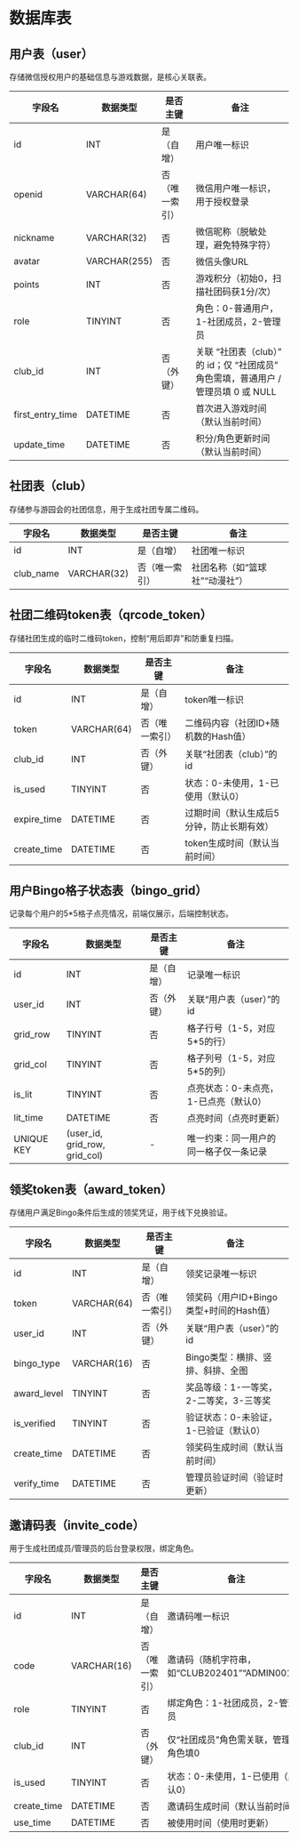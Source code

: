 # 数据库表


## 用户表（user）

存储微信授权用户的基础信息与游戏数据，是核心关联表。

| 字段名 | 数据类型 | 是否主键 | 备注 |
|--------|----------|----------|------|
| id | INT | 是（自增） | 用户唯一标识 |
| openid | VARCHAR(64) | 否（唯一索引） | 微信用户唯一标识，用于授权登录 |
| nickname | VARCHAR(32) | 否 | 微信昵称（脱敏处理，避免特殊字符） |
| avatar | VARCHAR(255) | 否 | 微信头像URL |
| points | INT | 否 | 游戏积分（初始0，扫描社团码获1分/次） |
| role | TINYINT | 否 | 角色：0-普通用户，1-社团成员，2-管理员 |
| club_id | INT | 否（外键）| 关联 “社团表（club）” 的 id；仅 “社团成员” 角色需填，普通用户 / 管理员填 0 或 NULL |
| first_entry_time | DATETIME | 否 | 首次进入游戏时间（默认当前时间） |
| update_time | DATETIME | 否 | 积分/角色更新时间（默认当前时间） |


## 社团表（club）

存储参与游园会的社团信息，用于生成社团专属二维码。

| 字段名 | 数据类型 | 是否主键 | 备注 |
|--------|----------|----------|------|
| id | INT | 是（自增） | 社团唯一标识 |
| club_name | VARCHAR(32) | 否（唯一索引） | 社团名称（如“篮球社”“动漫社”） |


## 社团二维码token表（qrcode_token）

存储社团生成的临时二维码token，控制“用后即弃”和防重复扫描。

| 字段名 | 数据类型 | 是否主键 | 备注 |
|--------|----------|----------|------|
| id | INT | 是（自增） | token唯一标识 |
| token | VARCHAR(64) | 否（唯一索引） | 二维码内容（社团ID+随机数的Hash值） |
| club_id | INT | 否（外键） | 关联“社团表（club）”的id |
| is_used | TINYINT | 否 | 状态：0-未使用，1-已使用（默认0） |
| expire_time | DATETIME | 否 | 过期时间（默认生成后5分钟，防止长期有效） |
| create_time | DATETIME | 否 | token生成时间（默认当前时间） |


## 用户Bingo格子状态表（bingo_grid）

记录每个用户的5*5格子点亮情况，前端仅展示，后端控制状态。

| 字段名 | 数据类型 | 是否主键 | 备注 |
|--------|----------|----------|------|
| id | INT | 是（自增） | 记录唯一标识 |
| user_id | INT | 否（外键） | 关联“用户表（user）”的id |
| grid_row | TINYINT | 否 | 格子行号（1-5，对应5*5的行） |
| grid_col | TINYINT | 否 | 格子列号（1-5，对应5*5的列） |
| is_lit | TINYINT | 否 | 点亮状态：0-未点亮，1-已点亮（默认0） |
| lit_time | DATETIME | 否 | 点亮时间（点亮时更新） |
| UNIQUE KEY | (user_id, grid_row, grid_col) | - | 唯一约束：同一用户的同一格子仅一条记录 |


## 领奖token表（award_token）

存储用户满足Bingo条件后生成的领奖凭证，用于线下兑换验证。

| 字段名 | 数据类型 | 是否主键 | 备注 |
|--------|----------|----------|------|
| id | INT | 是（自增） | 领奖记录唯一标识 |
| token | VARCHAR(64) | 否（唯一索引） | 领奖码（用户ID+Bingo类型+时间的Hash值） |
| user_id | INT | 否（外键） | 关联“用户表（user）”的id |
| bingo_type | VARCHAR(16) | 否 | Bingo类型：横排、竖排、斜排、全图 |
| award_level | TINYINT | 否 | 奖品等级：1-一等奖，2-二等奖，3-三等奖 |
| is_verified | TINYINT | 否 | 验证状态：0-未验证，1-已验证（默认0） |
| create_time | DATETIME | 否 | 领奖码生成时间（默认当前时间） |
| verify_time | DATETIME | 否 | 管理员验证时间（验证时更新） |


## 邀请码表（invite_code）

用于生成社团成员/管理员的后台登录权限，绑定角色。

| 字段名 | 数据类型 | 是否主键 | 备注 |
|--------|----------|----------|------|
| id | INT | 是（自增） | 邀请码唯一标识 |
| code | VARCHAR(16) | 否（唯一索引） | 邀请码（随机字符串，如“CLUB202401”“ADMIN001”） |
| role | TINYINT | 否 | 绑定角色：1-社团成员，2-管理员 |
| club_id | INT | 否（外键） | 仅“社团成员”角色需关联，管理员角色填0 |
| is_used | TINYINT | 否 | 状态：0-未使用，1-已使用（默认0） |
| create_time | DATETIME | 否 | 邀请码生成时间（默认当前时间） |
| use_time | DATETIME | 否 | 被使用时间（使用时更新） |
